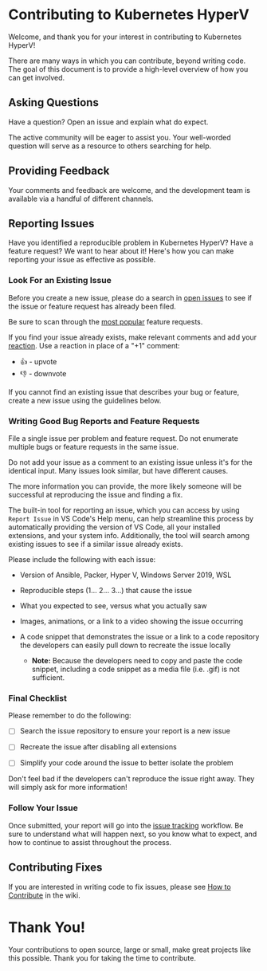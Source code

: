 # Contributing to Kubernetes HyperV

Welcome, and thank you for your interest in contributing to Kubernetes HyperV!

There are many ways in which you can contribute, beyond writing code. The goal of this document is to provide a high-level overview of how you can get involved.

## Asking Questions

Have a question? Open an issue and explain what do expect.

The active community will be eager to assist you. Your well-worded question will serve as a resource to others searching for help.

## Providing Feedback

Your comments and feedback are welcome, and the development team is available via a handful of different channels.

## Reporting Issues

Have you identified a reproducible problem in Kubernetes HyperV? Have a feature request? We want to hear about it! Here's how you can make reporting your issue as effective as possible.

### Look For an Existing Issue

Before you create a new issue, please do a search in [open issues](https://github.com/etiennedeneuve/kubernetes_hyperv/issues) to see if the issue or feature request has already been filed.

Be sure to scan through the [most popular](https://github.com/etiennedeneuve/kubernetes_hyperv/issues?q=is%3Aopen+is%3Aissue+label%3Afeature-request+sort%3Areactions-%2B1-desc) feature requests.

If you find your issue already exists, make relevant comments and add your [reaction](https://github.com/blog/2119-add-reactions-to-pull-requests-issues-and-comments). Use a reaction in place of a "+1" comment:

* 👍 - upvote
* 👎 - downvote


If you cannot find an existing issue that describes your bug or feature, create a new issue using the guidelines below.

### Writing Good Bug Reports and Feature Requests

File a single issue per problem and feature request. Do not enumerate multiple bugs or feature requests in the same issue.

Do not add your issue as a comment to an existing issue unless it's for the identical input. Many issues look similar, but have different causes.

The more information you can provide, the more likely someone will be successful at reproducing the issue and finding a fix.

The built-in tool for reporting an issue, which you can access by using `Report Issue` in VS Code's Help menu, can help streamline this process by automatically providing the version of VS Code, all your installed extensions, and your system info. Additionally, the tool will search among existing issues to see if a similar issue already exists.

Please include the following with each issue:

* Version of Ansible, Packer, Hyper V, Windows Server 2019, WSL

* Reproducible steps (1... 2... 3...) that cause the issue

* What you expected to see, versus what you actually saw

* Images, animations, or a link to a video showing the issue occurring

* A code snippet that demonstrates the issue or a link to a code repository the developers can easily pull down to recreate the issue locally

  * **Note:** Because the developers need to copy and paste the code snippet, including a code snippet as a media file (i.e. .gif) is not sufficient.

### Final Checklist

Please remember to do the following:

* [ ] Search the issue repository to ensure your report is a new issue

* [ ] Recreate the issue after disabling all extensions

* [ ] Simplify your code around the issue to better isolate the problem

Don't feel bad if the developers can't reproduce the issue right away. They will simply ask for more information!

### Follow Your Issue

Once submitted, your report will go into the [issue tracking](https://github.com/etiennedeneuve/kubernetes_hyperv/wiki/Issue-Tracking) workflow. Be sure to understand what will happen next, so you know what to expect, and how to continue to assist throughout the process.

## Contributing Fixes

If you are interested in writing code to fix issues,
please see [How to Contribute](https://github.com/etiennedeneuve/kubernetes_hyperv/wiki/How-to-Contribute) in the wiki.

# Thank You!

Your contributions to open source, large or small, make great projects like this possible. Thank you for taking the time to contribute.
